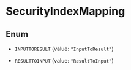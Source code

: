 

# SecurityIndexMapping

## Enum


* `INPUTTORESULT` (value: `"InputToResult"`)

* `RESULTTOINPUT` (value: `"ResultToInput"`)



